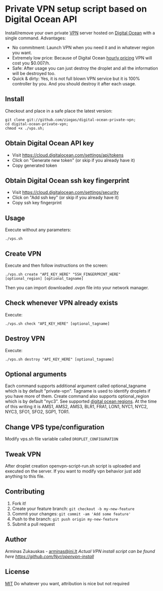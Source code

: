 Private VPN setup script based on Digital Ocean API
==============
Install/remove your own private [VPN] server hosted on [Digital Ocean] with a single command.
Advantages:
* No commitment: Launch VPN when you need it and in whatever region you want.
* Extremely low price: Because of Digital Ocean [hourly pricing] VPN will cost you $0.007/h.
* Safe: After usage you can just destroy the droplet and all the information will be destroyed too.
* Quick & dirty: Yes, it is not full blown VPN service but it is 100% controller by you. And you should destroy it after each usage.

## Install

Checkout and place in a safe place the latest version:

    git clone git://github.com/ziogas/digital-ocean-private-vpn;
    cd digital-ocean-private-vpn;
    chmod +x ./vps.sh;

## Obtain Digital Ocean API key

* Visit https://cloud.digitalocean.com/settings/api/tokens
* Click on "Generate new token" (or skip if you already have it)
* Copy generated token

## Obtain Digital Ocean ssh key fingerprint

* Visit https://cloud.digitalocean.com/settings/security
* Click on "Add ssh key" (or skip if you already have it)
* Copy ssh key fingerprint

## Usage

Execute without any parameters:

    ./vps.sh

## Create VPN

Execute and then follow instructions on the screen:

    ./vps.sh create "API_KEY_HERE" "SSH_FINGERPRINT_HERE" [optional_region] [optional_tagname]

Then you can import downloaded .ovpn file into your network manager.

## Check whenever VPN already exists

Execute:

    ./vps.sh check "API_KEY_HERE" [optional_tagname]

## Destroy VPN

Execute:

    ./vps.sh destroy "API_KEY_HERE" [optional_tagname]

## Optional arguments

Each command supports additional argument called optional_tagname which is by default "private-vpn". Tagname is used to identify droplets if you have more of them.
Create command also supports optional_region which is by default "nyc3". See supported [digital ocean regions]. At the time of this writing it is AMS1, AMS2, AMS3, BLR1, FRA1, LON1, NYC1, NYC2, NYC3, SFO1, SFO2, SGP1, TOR1.

## Change VPS type/configuration

Modify vps.sh file variable called `DROPLET_CONFIGURATION`

## Tweak VPN

After droplet creation openvpn-script-run.sh script is uploaded and executed on the server. If you want to modify vpn behavior just add anything to this file.

## Contributing

1. Fork it!
2. Create your feature branch: `git checkout -b my-new-feature`
3. Commit your changes: `git commit -am 'Add some feature'`
4. Push to the branch: `git push origin my-new-feature`
5. Submit a pull request

## Author
Arminas Zukauskas - arminas@ini.lt
*Actual VPN install script can be found here https://github.com/Nyr/openvpn-install*

## License

[MIT] Do whatever you want, attribution is nice but not required

[VPN]: https://en.wikipedia.org/wiki/Virtual_private_network
[Digital Ocean]: https://www.digitalocean.com/
[hourly pricing]: https://www.digitalocean.com/pricing/
[digital ocean regions]: https://status.digitalocean.com/
[MIT]: https://tldrlegal.com/license/mit-license
